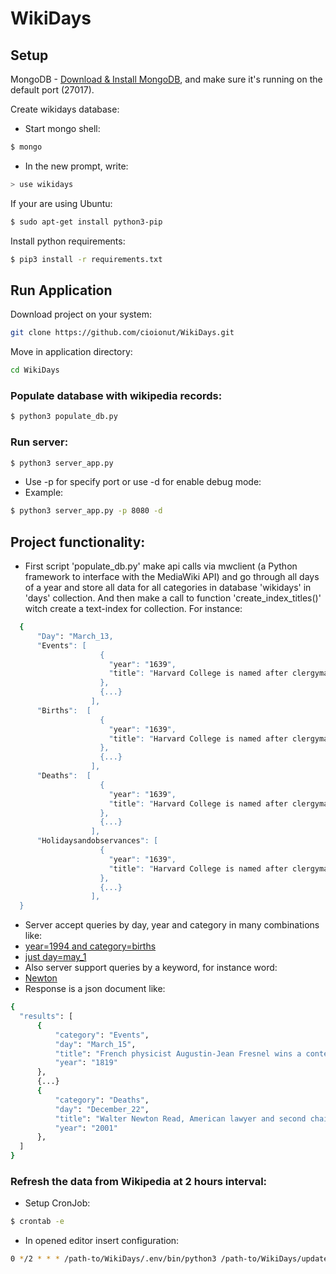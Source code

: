 # WikiDays

## Setup

MongoDB - [Download & Install MongoDB](http://www.mongodb.org/downloads), and make sure it's running on the default port (27017).

Create wikidays database:
* Start mongo shell:
```bash
$ mongo
```
* In the new prompt, write:
```bash
> use wikidays
```
If your are using Ubuntu:
```bash
$ sudo apt-get install python3-pip
```
Install python requirements:
```bash
$ pip3 install -r requirements.txt
```

## Run Application

Download project on your system:
```bash
git clone https://github.com/cioionut/WikiDays.git
```

Move in application directory:
```bash
cd WikiDays
```

### Populate database with wikipedia records:
```bash
$ python3 populate_db.py
```
### Run server:
```bash
$ python3 server_app.py
```
* Use -p for specify port or use -d for enable debug mode:
* Example:
```bash
$ python3 server_app.py -p 8080 -d
```
## Project functionality:
* First script 'populate_db.py' make api calls via mwclient (a Python framework to interface with the MediaWiki API)
and go through all days of a year and store all data for all categories in database 'wikidays' in 'days' collection. And then make a call to function 'create_index_titles()' witch create a text-index for collection. For instance:
```bash
  {
      "Day": "March_13,
      "Events": [
                    {
                      "year": "1639",
                      "title": "Harvard College is named after clergyman John Harvard"
                    },
                    {...}
                  ],
      "Births":  [
                    {
                      "year": "1639",
                      "title": "Harvard College is named after clergyman John Harvard"
                    },
                    {...}
                  ],
      "Deaths":  [
                    {
                      "year": "1639",
                      "title": "Harvard College is named after clergyman John Harvard"
                    },
                    {...}
                  ],
      "Holidaysandobservances": [
                    {
                      "year": "1639",
                      "title": "Harvard College is named after clergyman John Harvard"
                    },
                    {...}
                  ],
  }
  ```

  * Server accept queries by day, year and category in many combinations like:
  * [year=1994 and category=births](http://127.0.0.1:5000/?year=1994&category=births)
  * [just day=may_1](http://127.0.0.1:5000/?day=may_1)
  * Also server support queries by a keyword, for instance word:
  * [Newton](http://127.0.0.1:5000/?keyword=Newton)
  * Response is a json document like:

  ```bash
  {
    "results": [
        {
            "category": "Events",
            "day": "March_15",
            "title": "French physicist Augustin-Jean Fresnel wins a contest at the Academie des Sciences in Paris by proving that light behaves like a wave. The Fresnel integrals, still used to calculate wave patterns, silence skeptics who had backed the particle theory of Isaac Newton.",
            "year": "1819"
        },
        {...}
        {
            "category": "Deaths",
            "day": "December_22",
            "title": "Walter Newton Read, American lawyer and second chairman of the New Jersey Casino Control Commission (b. 1918)",
            "year": "2001"
        },
    ]
  }
```

### Refresh the data from Wikipedia at 2 hours interval:

* Setup CronJob:
```bash
$ crontab -e
```
* In opened editor insert configuration:
```bash
0 */2 * * * /path-to/WikiDays/.env/bin/python3 /path-to/WikiDays/update_db.py >> /path-to/WikiDays/logs/cronlog.txt
```
